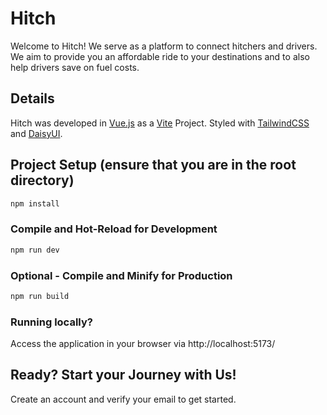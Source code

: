 # Hitch

Welcome to Hitch!
We serve as a platform to connect hitchers and drivers.
We aim to provide you an affordable ride to your destinations
and to also help drivers save on fuel costs.

## Details

Hitch was developed in [Vue.js](https://vuejs.org/guide/introduction.html) as a [Vite](https://vitejs.dev/guide/) Project. Styled with [TailwindCSS](https://tailwindcss.com/docs/installation) and [DaisyUI](https://daisyui.com/docs/install/).

## Project Setup (ensure that you are in the root directory)

```sh
npm install
```

### Compile and Hot-Reload for Development

```sh
npm run dev
```

### Optional - Compile and Minify for Production

```sh
npm run build
```

### Running locally?

Access the application in your browser via http://localhost:5173/

## Ready? Start your Journey with Us!
Create an account and verify your email to get started.